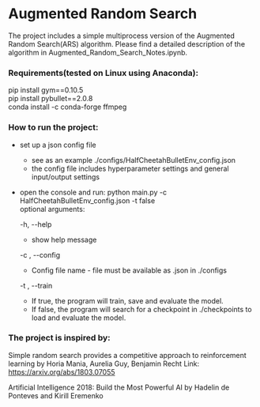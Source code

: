 # Augmented Random Search

The project includes a simple multiprocess version of the Augmented Random Search(ARS) algorithm. Please find a detailed description of the algorithm in Augmented_Random_Search_Notes.ipynb.

### Requirements(tested on Linux using Anaconda):

pip install gym==0.10.5<br>
pip install pybullet==2.0.8<br>
conda install -c conda-forge ffmpeg

### How to run the project:
- set up a json config file
	- see as an example ./configs/HalfCheetahBulletEnv_config.json
	- the config file includes hyperparameter settings and general input/output settings
- open the console and run:
	python main.py -c HalfCheetahBulletEnv_config.json -t false<br>
	optional arguments:<br>
  
  -h, --help<br>
    - show help message<br>
    
  -c , --config<br>
    - Config file name - file must be available as .json in ./configs<br>
    
  -t , --train    <br>
    - If true, the program will train, save and evaluate the model. <br>
    - If false, the program will search for a checkpoint in ./checkpoints to load and evaluate the model.<br>

### The project is inspired by:

Simple random search provides a competitive approach to reinforcement learning by Horia Mania, Aurelia Guy, Benjamin Recht
Link: https://arxiv.org/abs/1803.07055

Artificial Intelligence 2018: Build the Most Powerful AI by 
Hadelin de Ponteves and Kirill Eremenko 
